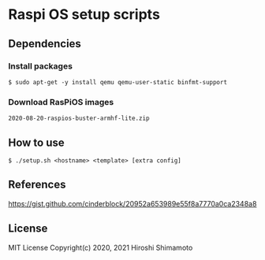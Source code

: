 Raspi OS setup scripts
======================

Dependencies
------------

### Install packages
```
$ sudo apt-get -y install qemu qemu-user-static binfmt-support
```

### Download RasPiOS images
```
2020-08-20-raspios-buster-armhf-lite.zip
```

How to use
----------

```
$ ./setup.sh <hostname> <template> [extra config]
```

References
----------
https://gist.github.com/cinderblock/20952a653989e55f8a7770a0ca2348a8

License
-------
MIT License Copyright(c) 2020, 2021 Hiroshi Shimamoto
